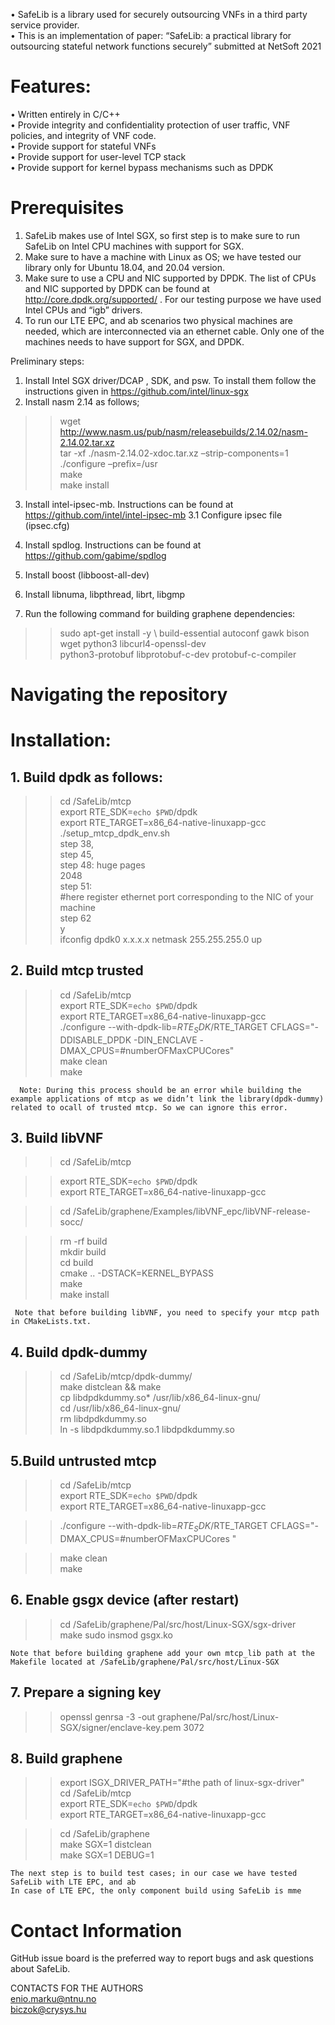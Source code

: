 •	SafeLib is a library used for securely outsourcing VNFs in a third party service provider.\
•	This is an implementation of paper: “SafeLib: a practical library for outsourcing stateful network functions securely” submitted at NetSoft 2021

# Features:

•	Written entirely in C/C++\
•	Provide integrity and confidentiality protection of user traffic, VNF policies, and integrity of VNF code.\
•	Provide support for stateful VNFs\
•	Provide support for user-level TCP stack\
•	Provide support for kernel bypass mechanisms such as DPDK


# Prerequisites
1.	SafeLib makes use of Intel SGX, so first step is to make sure to run SafeLib on Intel CPU machines with support for SGX.
2.	Make sure to have a machine with Linux as OS; we have tested our library only for Ubuntu 18.04, and 20.04 version.
3.	Make sure to use a CPU and NIC supported by DPDK. The list of CPUs and NIC supported by DPDK can be found at http://core.dpdk.org/supported/ . For our testing purpose we have used Intel CPUs and “igb” drivers.
4.	To run our LTE EPC, and ab scenarios two physical machines are needed, which are interconnected via an ethernet cable. Only one of the machines needs to have support for SGX, and DPDK.

 Preliminary steps:
1.	Install Intel SGX driver/DCAP , SDK, and psw. To install them follow the instructions given in https://github.com/intel/linux-sgx
2.	Install nasm 2.14 as follows;

 >> wget http://www.nasm.us/pub/nasm/releasebuilds/2.14.02/nasm-2.14.02.tar.xz \
 >> tar -xf ./nasm-2.14.02-xdoc.tar.xz –strip-components=1 \
 >> ./configure –prefix=/usr \
 >> make\
 >> make install
3.	Install intel-ipsec-mb. Instructions can be found at https://github.com/intel/intel-ipsec-mb
     3.1 Configure ipsec file (ipsec.cfg)
   
4.	Install spdlog. Instructions can be found at https://github.com/gabime/spdlog
5.	Install boost (libboost-all-dev)
6.	Install libnuma, libpthread, librt, libgmp
7.	Run the following command for building graphene dependencies: 
>> sudo apt-get install -y \   build-essential autoconf gawk bison wget python3 libcurl4-openssl-dev \
   python3-protobuf libprotobuf-c-dev protobuf-c-compiler
   
# Navigating the repository


# Installation:

## 1. Build dpdk as follows:

 >>cd /SafeLib/mtcp\
 >>export RTE_SDK=`echo $PWD`/dpdk\
 >>export RTE_TARGET=x86_64-native-linuxapp-gcc\
 >>./setup_mtcp_dpdk_env.sh\
    step 38,\
    step 45, \
    step 48: huge pages\
      2048\
    step 51: \
#here register ethernet port corresponding to the NIC of your machine\
    step 62\
       y\
 >>ifconfig dpdk0 x.x.x.x netmask 255.255.255.0 up

## 2. Build mtcp trusted

  >> cd /SafeLib/mtcp\
  >> export RTE_SDK=`echo $PWD`/dpdk\
  >> export RTE_TARGET=x86_64-native-linuxapp-gcc\
  >> ./configure --with-dpdk-lib=$RTE_SDK/$RTE_TARGET CFLAGS="-DDISABLE_DPDK -DIN_ENCLAVE -DMAX_CPUS=#numberOFMaxCPUCores"\
  >>make clean\
  >>make

      Note: During this process should be an error while building the example applications of mtcp as we didn’t link the library(dpdk-dummy) related to ocall of trusted mtcp. So we can ignore this error.

## 3. Build libVNF

>>cd /SafeLib/mtcp

>>export RTE_SDK=`echo $PWD`/dpdk\
>>export RTE_TARGET=x86_64-native-linuxapp-gcc 

>>cd /SafeLib/graphene/Examples/libVNF_epc/libVNF-release-socc/ 

>>rm -rf build \
>>mkdir build\
>>cd build\
>>cmake .. -DSTACK=KERNEL_BYPASS\
>>make \
>>make install

     Note that before building libVNF, you need to specify your mtcp path in CMakeLists.txt.

## 4. Build dpdk-dummy

>> cd /SafeLib/mtcp/dpdk-dummy/\
>> make distclean && make\
>> cp libdpdkdummy.so* /usr/lib/x86_64-linux-gnu/\
>> cd /usr/lib/x86_64-linux-gnu/\
>> rm libdpdkdummy.so\
>> ln -s libdpdkdummy.so.1 libdpdkdummy.so

## 5.Build untrusted mtcp

  >>cd /SafeLib/mtcp\
  >> export RTE_SDK=`echo $PWD`/dpdk\
  >> export RTE_TARGET=x86_64-native-linuxapp-gcc
  
  >> ./configure --with-dpdk-lib=$RTE_SDK/$RTE_TARGET CFLAGS="-DMAX_CPUS=#numberOFMaxCPUCores "
  
  >>make clean\
  >>make

## 6. Enable gsgx device (after restart)

  >> cd /SafeLib/graphene/Pal/src/host/Linux-SGX/sgx-driver\
  >> make
  >> sudo insmod gsgx.ko

    Note that before building graphene add your own mtcp_lib path at the Makefile located at /SafeLib/graphene/Pal/src/host/Linux-SGX

## 7.	Prepare a signing key
   >>openssl genrsa -3 -out graphene/Pal/src/host/Linux-SGX/signer/enclave-key.pem 3072

## 8. Build graphene

>>export ISGX_DRIVER_PATH="#the path of linux-sgx-driver"\
>>cd /SafeLib/mtcp\
>>export RTE_SDK=`echo $PWD`/dpdk\
>>export RTE_TARGET=x86_64-native-linuxapp-gcc

>>cd /SafeLib/graphene\
>> make SGX=1 distclean\
>>make SGX=1 DEBUG=1


    The next step is to build test cases; in our case we have tested SafeLib with LTE EPC, and ab
    In case of LTE EPC, the only component build using SafeLib is mme

# Contact Information
GitHub issue board is the preferred way to report bugs and ask questions about SafeLib.

CONTACTS FOR THE AUTHORS\
enio.marku@ntnu.no\
biczok@crysys.hu

